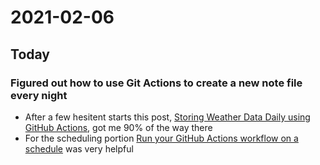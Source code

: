 # 2021-02-06

## Today

### Figured out how to use Git Actions to create a new note file every night

- After a few hesitent starts this post, [Storing Weather Data Daily using GitHub Actions](https://codeburst.io/storing-weather-data-daily-using-github-actions-c2b0ed513ca6), got me 90% of the way there
- For the scheduling portion [Run your GitHub Actions workflow on a schedule](https://jasonet.co/posts/scheduled-actions/) was very helpful
